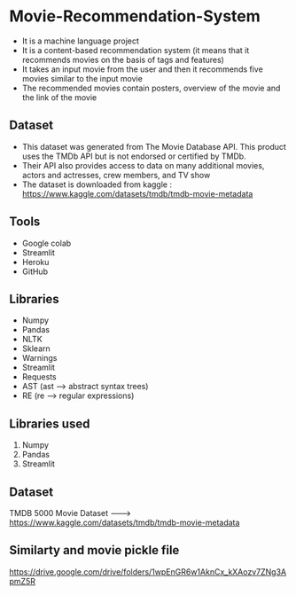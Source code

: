 # Movie-Recommendation-System
- It is a machine language project
- It is a content-based recommendation system (it means that it recommends movies on the basis of tags and features)
- It takes an input movie from the user and then it recommends five movies similar to the input movie
- The recommended movies contain posters, overview of the movie and the link of the movie

## Dataset
- This dataset was generated from The Movie Database API. This product uses the TMDb API but is not endorsed or certified by TMDb.
- Their API also provides access to data on many additional movies, actors and actresses, crew members, and TV show
- The dataset is downloaded from kaggle : https://www.kaggle.com/datasets/tmdb/tmdb-movie-metadata



## Tools
- Google colab
- Streamlit
- Heroku
- GitHub

## Libraries
- Numpy
- Pandas
- NLTK
- Sklearn
- Warnings
- Streamlit
- Requests
- AST (ast --> abstract syntax trees)
- RE (re --> regular expressions)



## Libraries used
1. Numpy
2. Pandas
3. Streamlit

## Dataset
TMDB 5000 Movie Dataset ---> https://www.kaggle.com/datasets/tmdb/tmdb-movie-metadata
## Similarty and movie pickle file 

https://drive.google.com/drive/folders/1wpEnGR6w1AknCx_kXAozv7ZNg3ApmZ5R

